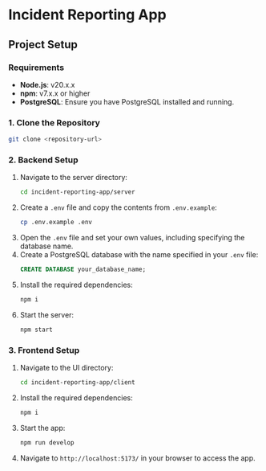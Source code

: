 # Incident Reporting App

## Project Setup

### Requirements
- **Node.js**: v20.x.x
- **npm**: v7.x.x or higher
- **PostgreSQL**: Ensure you have PostgreSQL installed and running.

### 1. Clone the Repository
```bash
git clone <repository-url>
```

### 2. Backend Setup
1. Navigate to the server directory:
    ```bash
    cd incident-reporting-app/server
    ```
2. Create a `.env` file and copy the contents from `.env.example`:
    ```bash
    cp .env.example .env
    ```
3. Open the `.env` file and set your own values, including specifying the database name.
4. Create a PostgreSQL database with the name specified in your `.env` file:
    ```sql
    CREATE DATABASE your_database_name;
    ```
5. Install the required dependencies:
    ```bash
    npm i
    ```
6. Start the server:
    ```bash
    npm start
    ```

### 3. Frontend Setup
1. Navigate to the UI directory:
    ```bash
    cd incident-reporting-app/client
    ```
2. Install the required dependencies:
    ```bash
    npm i
    ```
3. Start the app:
    ```bash
    npm run develop
    ```
4. Navigate to `http://localhost:5173/` in your browser to access the app.
